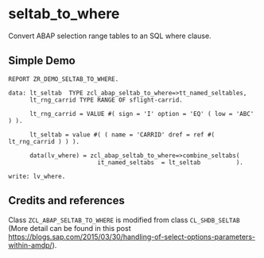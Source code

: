 # seltab_to_where
Convert ABAP selection range tables to an SQL where clause.
## Simple Demo
```
REPORT ZR_DEMO_SELTAB_TO_WHERE.

data: lt_seltab  TYPE zcl_abap_seltab_to_where=>tt_named_seltables,
      lt_rng_carrid TYPE RANGE OF sflight-carrid.

      lt_rng_carrid = VALUE #( sign = 'I' option = 'EQ' ( low = 'ABC' ) ).

      lt_seltab = value #( ( name = 'CARRID' dref = ref #( lt_rng_carrid ) ) ).

      data(lv_where) = zcl_abap_seltab_to_where=>combine_seltabs(
                         it_named_seltabs  = lt_seltab          ).

write: lv_where.
```
## Credits and references
Class `ZCL_ABAP_SELTAB_TO_WHERE` is modified from class `CL_SHDB_SELTAB` (More detail can be found in this post https://blogs.sap.com/2015/03/30/handling-of-select-options-parameters-within-amdp/). 
